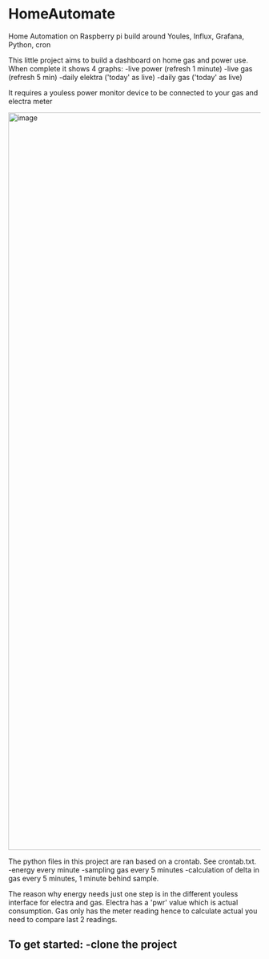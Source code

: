 # HomeAutomate
Home Automation on Raspberry pi build around Youles, Influx, Grafana, Python, cron

This little project aims to build a dashboard on home gas and power use. When complete it shows 4 graphs:
-live power (refresh 1 minute)
-live gas (refresh 5 min)
-daily elektra ('today' as live)
-daily gas ('today' as live)

It requires a youless power monitor device to be connected to your gas and electra meter

<img width="1473" alt="image" src="https://user-images.githubusercontent.com/34219584/198372407-6ebea8fd-ed9b-4717-8266-c5d42ebc67f6.png">


The python files in this project are ran based on a crontab. See crontab.txt. 
-energy every minute
-sampling gas every 5 minutes
-calculation of delta in gas every 5 minutes, 1 minute behind sample.

The reason why energy needs just one step is in the different youless interface for electra and gas. Electra has a 'pwr' value which is actual consumption. Gas only has the meter reading hence to calculate actual you need to compare last 2 readings.

To get started:
-clone the project
-



